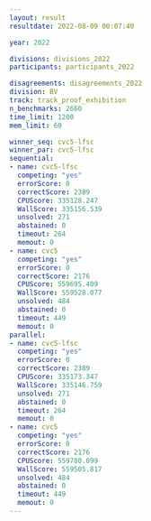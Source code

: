 ```yaml
---
layout: result
resultdate: 2022-08-09 00:07:40

year: 2022

divisions: divisions_2022
participants: participants_2022

disagreements: disagreements_2022
division: BV
track: track_proof_exhibition
n_benchmarks: 2660
time_limit: 1200
mem_limit: 60

winner_seq: cvc5-lfsc
winner_par: cvc5-lfsc
sequential:
- name: cvc5-lfsc
  competing: "yes"
  errorScore: 0
  correctScore: 2389
  CPUScore: 335128.247
  WallScore: 335156.539
  unsolved: 271
  abstained: 0
  timeout: 264
  memout: 0
- name: cvc5
  competing: "yes"
  errorScore: 0
  correctScore: 2176
  CPUScore: 559695.409
  WallScore: 559528.077
  unsolved: 484
  abstained: 0
  timeout: 449
  memout: 0
parallel:
- name: cvc5-lfsc
  competing: "yes"
  errorScore: 0
  correctScore: 2389
  CPUScore: 335173.347
  WallScore: 335146.759
  unsolved: 271
  abstained: 0
  timeout: 264
  memout: 0
- name: cvc5
  competing: "yes"
  errorScore: 0
  correctScore: 2176
  CPUScore: 559780.099
  WallScore: 559505.817
  unsolved: 484
  abstained: 0
  timeout: 449
  memout: 0
---
```

